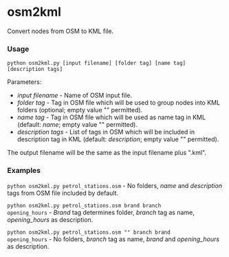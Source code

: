 # osm2kml
Convert nodes from OSM to KML file.

### Usage

<code>python osm2kml.py [input filename] [folder tag] [name tag] [description tags]</code>

Parameters:
* _input filename_ - Name of OSM input file.
* _folder tag_ - Tag in OSM file which will be used to group nodes into KML folders (optional; empty value "" permitted).
* _name tag_ - Tag in OSM file which will be used as name tag in KML (default: _name_; empty value "" permitted).
* _description tags_ - List of tags in OSM which will be included in description tag in KML (default: _description_; empty value "" permitted).

The output filename will be the same as the input filename plus ".kml".

### Examples

<code>python osm2kml.py petrol_stations.osm</code> - No folders, _name_ and _description_ tags from OSM file included by default.

<code>python osm2kml.py petrol_stations.osm brand branch opening_hours</code> - _Brand_ tag determines folder, _branch_ tag as name, _opening_hours_ as description.

<code>python osm2kml.py petrol_stations.osm "" branch brand opening_hours</code> - No folders, _branch_ tag as name, _brand_ and _opening_hours_ as description.
